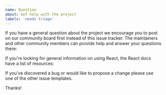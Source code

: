 ```yaml
---
name: Question
about: Get help with the project
labels: 'needs triage'
---
```


If you have a general question about the project we encourage you to post on our community board first instead of this issue tracker. The maintainers and other community members can provide help and answer your questions there: <INSERT LINK>

If you're looking for general information on using React, the React docs have a list of resources: <INSERT LINK>

If you've discovered a bug or would like to propose a change please use one of the other issue templates.

Thanks!
